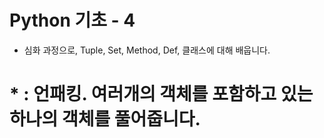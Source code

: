 # Python 기초 - 4
- 심화 과정으로, Tuple, Set, Method, Def, 클래스에 대해 배웁니다.

# * : 언패킹. 여러개의 객체를 포함하고 있는 하나의 객체를 풀어줍니다.



